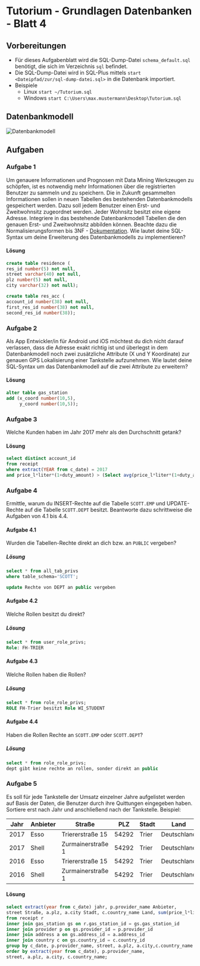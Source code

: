 # Tutorium - Grundlagen Datenbanken - Blatt 4

## Vorbereitungen
* Für dieses Aufgabenblatt wird die SQL-Dump-Datei `schema_default.sql` benötigt, die sich im Verzeichnis `sql` befindet.
* Die SQL-Dump-Datei wird in SQL-Plus mittels `start <Dateipfad/zur/sql-dump-datei.sql>` in die Datenbank importiert.
* Beispiele
  * Linux `start ~/Tutorium.sql`
  * Windows `start C:\Users\max.mustermann\Desktop\Tutorium.sql`

## Datenbankmodell
![Datenbankmodell](./img/schema_default.png)

## Aufgaben

### Aufgabe 1
Um genauere Informationen und Prognosen mit Data Mining Werkzeugen zu schöpfen, ist es notwendig mehr Informationen über die registrierten Benutzer zu sammeln und zu speichern. Die in Zukunft gesammelten Informationen sollen in neuen Tabellen des bestehenden Datenbankmodells gespeichert werden. Dazu soll jedem Benutzer einen Erst- und Zweitwohnsitz zugeordnet werden. Jeder Wohnsitz besitzt eine eigene Adresse. Integriere in das bestehende Datenbankmodell Tabellen die den genauen Erst- und Zweitwohnsitz abbilden können. Beachte dazu die Normalisierungsformen bis 3NF - [Dokumentation](https://de.wikipedia.org/wiki/Normalisierung_(Datenbank)). Wie lautet deine SQL-Syntax um deine Erweiterung des Datenbankmodells zu implementieren?

#### Lösung
```sql
create table residence ( 
res_id number(5) not null,
street varchar(40) not null,
plz number(5) not null,
city varchar(32) not null);

create table res_acc (
account_id number(38) not null,
first_res_id number(38) not null,
second_res_id number(38));
```

### Aufgabe 2
Als App Entwickler/in für Android und iOS möchtest du dich nicht darauf verlassen, dass die Adresse exakt richtig ist und überlegst in dem Datenbankmodell noch zwei zusätzliche Attribute (X und Y Koordinate) zur genauen GPS Lokalisierung einer Tankstelle aufzunehmen. Wie lautet deine SQL-Syntax um das Datenbankmodell auf die zwei Attribute zu erweitern?

#### Lösung
```sql
alter table gas_station
add (x_coord number(10,5),
     y_coord number(10,5));
```

### Aufgabe 3
Welche Kunden haben im Jahr 2017 mehr als den Durchschnitt getank?

#### Lösung
```sql
select distinct account_id
from receipt
where extract(YEAR from c_date) = 2017
and price_l*liter*(1+duty_amount) > (Select avg(price_l*liter*(1+duty_amount)) from receipt);
```

### Aufgabe 4
Ermittle, warum du INSERT-Rechte auf die Tabelle `SCOTT.EMP` und UPDATE-Rechte auf die Tabelle `SCOTT.DEPT` besitzt. Beantworte dazu schrittweise die Aufgaben von 4.1 bis 4.4.

#### Aufgabe 4.1
Wurden die Tabellen-Rechte direkt an dich bzw. an `PUBLIC` vergeben?

##### Lösung
```sql
select * from all_tab_privs
where table_schema='SCOTT';

update Rechte von DEPT an public vergeben
```

#### Aufgabe 4.2
Welche Rollen besitzt du direkt?

##### Lösung
```sql
select * from user_role_privs;
Role: FH-TRIER
```

#### Aufgabe 4.3
Welche Rollen haben die Rollen?

##### Lösung
```sql
select * from role_role_privs;
ROLE FH-Trier besitzt Role WI_STUDENT
```

#### Aufgabe 4.4
Haben die Rollen Rechte an `SCOTT.EMP` oder `SCOTT.DEPT`?

##### Lösung
```sql
select * from role_role_privs;
dept gibt keine rechte an rollen, sonder direkt an public
```

### Aufgabe 5
Es soll für jede Tankstelle der Umsatz einzelner Jahre aufgelistet werden auf Basis der Daten, die Benutzer durch ihre Quittungen eingegeben haben. Sortiere erst nach Jahr und anschließend nach der Tankstelle. Beispiel:

| Jahr  | Anbieter  | Straße            | PLZ   | Stadt | Land          | Umsatz    |
| ----- | --------- | ----------------- | ----- | ----- | --------------| --------- |
| 2017  | Esso      | Triererstraße 15  | 54292 | Trier | Deutschland   | 54784.14  |
| 2017  | Shell     | Zurmainerstraße 1 | 54292 | Trier | Deutschland   | 67874.78  |
| 2016  | Esso      | Triererstraße 15  | 54292 | Trier | Deutschland   | 57412.66  |
| 2016  | Shell     | Zurmainerstraße 1 | 54292 | Trier | Deutschland   | 72478.42  |

#### Lösung
```sql
select extract(year from c_date) jahr, p.provider_name Anbieter,
street Straße, a.plz, a.city Stadt, c.country_name Land, sum(price_l*liter*(1+r.duty_amount)) Umsatz
from receipt r
inner join gas_station gs on r.gas_station_id = gs.gas_station_id
inner join provider p on gs.provider_id = p.provider_id
inner join address a on gs.address_id = a.address_id
inner join country c on gs.country_id = c.country_id
group by c_date, p.provider_name, street, a.plz, a.city,c.country_name
order by extract(year from c_date), p.provider_name,
street, a.plz, a.city, c.country_name; 
```


